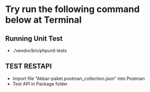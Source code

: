 # Try run the following command below at Terminal

## Running Unit Test
- ./vendor/bin/phpunit tests

## TEST RESTAPI
- Import file "Akbar-paket.postman_collection.json" into Postman
- Test API in Package folder
